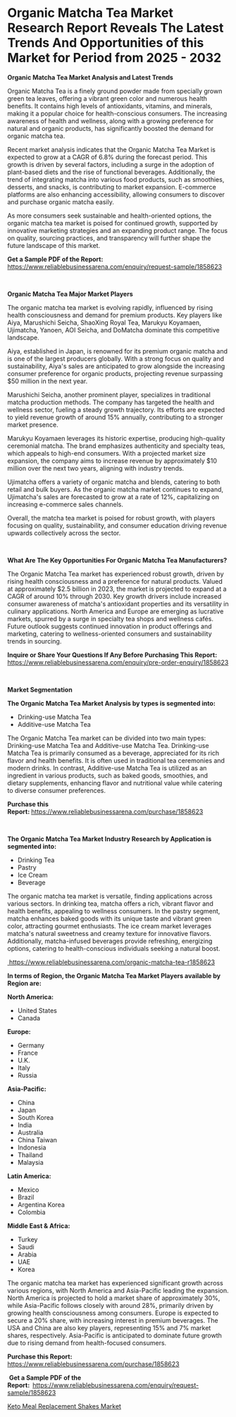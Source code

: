<p><h1>Organic Matcha Tea Market Research Report Reveals The Latest Trends And Opportunities of this Market for Period from 2025 - 2032</h1></p><p><strong>Organic Matcha Tea Market Analysis and Latest Trends</strong></p>
<p><p>Organic Matcha Tea is a finely ground powder made from specially grown green tea leaves, offering a vibrant green color and numerous health benefits. It contains high levels of antioxidants, vitamins, and minerals, making it a popular choice for health-conscious consumers. The increasing awareness of health and wellness, along with a growing preference for natural and organic products, has significantly boosted the demand for organic matcha tea.</p><p>Recent market analysis indicates that the Organic Matcha Tea Market is expected to grow at a CAGR of 6.8% during the forecast period. This growth is driven by several factors, including a surge in the adoption of plant-based diets and the rise of functional beverages. Additionally, the trend of integrating matcha into various food products, such as smoothies, desserts, and snacks, is contributing to market expansion. E-commerce platforms are also enhancing accessibility, allowing consumers to discover and purchase organic matcha easily.</p><p>As more consumers seek sustainable and health-oriented options, the organic matcha tea market is poised for continued growth, supported by innovative marketing strategies and an expanding product range. The focus on quality, sourcing practices, and transparency will further shape the future landscape of this market.</p></p>
<p><strong>Get a Sample PDF of the Report:&nbsp;</strong> <a href="https://www.reliablebusinessarena.com/enquiry/request-sample/1858623?utm_campaign=2868&utm_medium=2&utm_source=Github&utm_content=ia&utm_term=07042025&utm_id=organic-matcha-tea">https://www.reliablebusinessarena.com/enquiry/request-sample/1858623</a></p>
<p>&nbsp;</p>
<p><strong>Organic Matcha Tea Major Market Players</strong></p>
<p><p>The organic matcha tea market is evolving rapidly, influenced by rising health consciousness and demand for premium products. Key players like Aiya, Marushichi Seicha, ShaoXing Royal Tea, Marukyu Koyamaen, Ujimatcha, Yanoen, AOI Seicha, and DoMatcha dominate this competitive landscape.</p><p>Aiya, established in Japan, is renowned for its premium organic matcha and is one of the largest producers globally. With a strong focus on quality and sustainability, Aiya's sales are anticipated to grow alongside the increasing consumer preference for organic products, projecting revenue surpassing $50 million in the next year.</p><p>Marushichi Seicha, another prominent player, specializes in traditional matcha production methods. The company has targeted the health and wellness sector, fueling a steady growth trajectory. Its efforts are expected to yield revenue growth of around 15% annually, contributing to a stronger market presence.</p><p>Marukyu Koyamaen leverages its historic expertise, producing high-quality ceremonial matcha. The brand emphasizes authenticity and specialty teas, which appeals to high-end consumers. With a projected market size expansion, the company aims to increase revenue by approximately $10 million over the next two years, aligning with industry trends.</p><p>Ujimatcha offers a variety of organic matcha and blends, catering to both retail and bulk buyers. As the organic matcha market continues to expand, Ujimatcha's sales are forecasted to grow at a rate of 12%, capitalizing on increasing e-commerce sales channels. </p><p>Overall, the matcha tea market is poised for robust growth, with players focusing on quality, sustainability, and consumer education driving revenue upwards collectively across the sector.</p></p>
<p>&nbsp;</p>
<p><strong>What Are The Key Opportunities For Organic Matcha Tea Manufacturers?</strong></p>
<p><p>The Organic Matcha Tea market has experienced robust growth, driven by rising health consciousness and a preference for natural products. Valued at approximately $2.5 billion in 2023, the market is projected to expand at a CAGR of around 10% through 2030. Key growth drivers include increased consumer awareness of matcha's antioxidant properties and its versatility in culinary applications. North America and Europe are emerging as lucrative markets, spurred by a surge in specialty tea shops and wellness cafés. Future outlook suggests continued innovation in product offerings and marketing, catering to wellness-oriented consumers and sustainability trends in sourcing.</p></p>
<p><strong>Inquire or Share Your Questions If Any Before Purchasing This Report:</strong> <a href="https://www.reliablebusinessarena.com/enquiry/pre-order-enquiry/1858623?utm_campaign=2868&utm_medium=2&utm_source=Github&utm_content=ia&utm_term=07042025&utm_id=organic-matcha-tea">https://www.reliablebusinessarena.com/enquiry/pre-order-enquiry/1858623</a></p>
<p>&nbsp;</p>
<p><strong>Market Segmentation</strong></p>
<p><strong>The Organic Matcha Tea Market Analysis by types is segmented into:</strong></p>
<p><ul><li>Drinking-use Matcha Tea</li><li>Additive-use Matcha Tea</li></ul></p>
<p><p>The Organic Matcha Tea market can be divided into two main types: Drinking-use Matcha Tea and Additive-use Matcha Tea. Drinking-use Matcha Tea is primarily consumed as a beverage, appreciated for its rich flavor and health benefits. It is often used in traditional tea ceremonies and modern drinks. In contrast, Additive-use Matcha Tea is utilized as an ingredient in various products, such as baked goods, smoothies, and dietary supplements, enhancing flavor and nutritional value while catering to diverse consumer preferences.</p></p>
<p><strong>Purchase this Report:&nbsp;</strong><a href="https://www.reliablebusinessarena.com/purchase/1858623?utm_campaign=2868&utm_medium=2&utm_source=Github&utm_content=ia&utm_term=07042025&utm_id=organic-matcha-tea">https://www.reliablebusinessarena.com/purchase/1858623</a></p>
<p>&nbsp;</p>
<p><strong>The Organic Matcha Tea Market Industry Research by Application is segmented into:</strong></p>
<p><ul><li>Drinking Tea</li><li>Pastry</li><li>Ice Cream</li><li>Beverage</li></ul></p>
<p><p>The organic matcha tea market is versatile, finding applications across various sectors. In drinking tea, matcha offers a rich, vibrant flavor and health benefits, appealing to wellness consumers. In the pastry segment, matcha enhances baked goods with its unique taste and vibrant green color, attracting gourmet enthusiasts. The ice cream market leverages matcha's natural sweetness and creamy texture for innovative flavors. Additionally, matcha-infused beverages provide refreshing, energizing options, catering to health-conscious individuals seeking a natural boost.</p></p>
<p><a href="https://www.reliablebusinessarena.com/organic-matcha-tea-r1858623?utm_campaign=2868&utm_medium=2&utm_source=Github&utm_content=ia&utm_term=07042025&utm_id=organic-matcha-tea">&nbsp;https://www.reliablebusinessarena.com/organic-matcha-tea-r1858623</a></p>
<p><strong>In terms of Region, the Organic Matcha Tea Market Players available by Region are:</strong></p>
<p>
    <p> <strong> North America: </strong>
        <ul>
            <li>United States</li>
            <li>Canada</li>
        </ul>
        </p> 
    <p> <strong> Europe: </strong>
        <ul>
            <li>Germany</li>
            <li>France</li>
            <li>U.K.</li>
            <li>Italy</li>
            <li>Russia</li>
        </ul>
        </p> 
    <p> <strong> Asia-Pacific: </strong>
        <ul>
            <li>China</li>
            <li>Japan</li>
            <li>South Korea</li>
            <li>India</li>
            <li>Australia</li>
            <li>China Taiwan</li>
            <li>Indonesia</li>
            <li>Thailand</li>
            <li>Malaysia</li>
        </ul>
        </p> 
    <p> <strong> Latin America: </strong>
        <ul>
            <li>Mexico</li>
            <li>Brazil</li>
            <li>Argentina Korea</li>
            <li>Colombia</li>
        </ul>
        </p> 
    <p> <strong> Middle East & Africa: </strong>
        <ul>
            <li>Turkey</li>
            <li>Saudi</li>
            <li>Arabia</li>
            <li>UAE</li>
            <li>Korea</li>
        </ul>
    </p>
    </p>
<p><p>The organic matcha tea market has experienced significant growth across various regions, with North America and Asia-Pacific leading the expansion. North America is projected to hold a market share of approximately 30%, while Asia-Pacific follows closely with around 28%, primarily driven by growing health consciousness among consumers. Europe is expected to secure a 20% share, with increasing interest in premium beverages. The USA and China are also key players, representing 15% and 7% market shares, respectively. Asia-Pacific is anticipated to dominate future growth due to rising demand from health-focused consumers.</p></p>
<p><strong>Purchase this Report: </strong><a href="https://www.reliablebusinessarena.com/purchase/1858623?utm_campaign=2868&utm_medium=2&utm_source=Github&utm_content=ia&utm_term=07042025&utm_id=organic-matcha-tea">https://www.reliablebusinessarena.com/purchase/1858623</a></p>
<p>&nbsp;<strong>Get a Sample PDF of the Report:&nbsp;&nbsp;</strong><a href="https://www.reliablebusinessarena.com/enquiry/request-sample/1858623?utm_campaign=2868&utm_medium=2&utm_source=Github&utm_content=ia&utm_term=07042025&utm_id=organic-matcha-tea">https://www.reliablebusinessarena.com/enquiry/request-sample/1858623</a></p>
<p><strong></strong></p>
<p><p><a href="https://github.com/chikenmhamdi/Market-Research-Report-List-1/blob/main/keto-meal-replacement-shakes-market.md?utm_campaign=2868&utm_medium=2&utm_source=Github&utm_content=ia&utm_term=07042025&utm_id=organic-matcha-tea">Keto Meal Replacement Shakes Market</a></p></p>